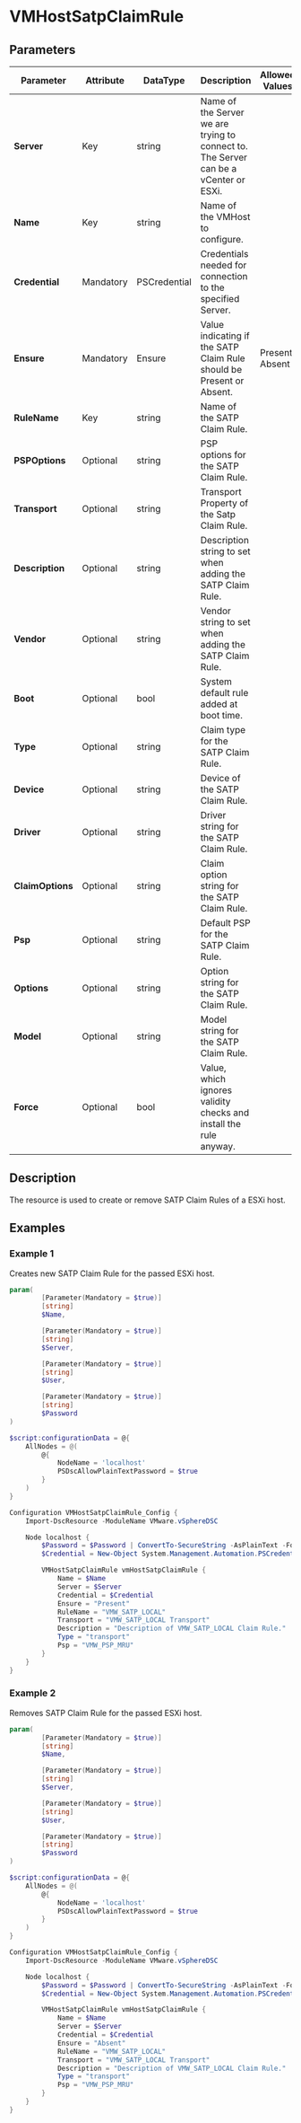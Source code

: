# VMHostSatpClaimRule

## Parameters

| Parameter | Attribute | DataType | Description | Allowed Values |
| --- | --- | --- | --- | --- |
| **Server** | Key | string | Name of the Server we are trying to connect to. The Server can be a vCenter or ESXi. ||
| **Name** | Key | string | Name of the VMHost to configure. ||
| **Credential** | Mandatory | PSCredential | Credentials needed for connection to the specified Server. ||
| **Ensure** | Mandatory | Ensure | Value indicating if the SATP Claim Rule should be Present or Absent. |Present, Absent|
| **RuleName** | Key | string | Name of the SATP Claim Rule. ||
| **PSPOptions** | Optional | string | PSP options for the SATP Claim Rule. ||
| **Transport** | Optional | string | Transport Property of the Satp Claim Rule. ||
| **Description** | Optional | string | Description string to set when adding the SATP Claim Rule. ||
| **Vendor** | Optional | string | Vendor string to set when adding the SATP Claim Rule. ||
| **Boot** | Optional | bool | System default rule added at boot time. ||
| **Type** | Optional | string | Claim type for the SATP Claim Rule. ||
| **Device** | Optional | string | Device of the SATP Claim Rule. ||
| **Driver** | Optional | string | Driver string for the SATP Claim Rule. ||
| **ClaimOptions** | Optional | string | Claim option string for the SATP Claim Rule. ||
| **Psp** | Optional | string | Default PSP for the SATP Claim Rule. ||
| **Options** | Optional | string | Option string for the SATP Claim Rule. ||
| **Model** | Optional | string | Model string for the SATP Claim Rule. ||
| **Force** | Optional | bool | Value, which ignores validity checks and install the rule anyway. ||

## Description

The resource is used to create or remove SATP Claim Rules of a ESXi host.

## Examples

### Example 1

Creates new SATP Claim Rule for the passed ESXi host.

````powershell
param(
        [Parameter(Mandatory = $true)]
        [string]
        $Name,

        [Parameter(Mandatory = $true)]
        [string]
        $Server,

        [Parameter(Mandatory = $true)]
        [string]
        $User,

        [Parameter(Mandatory = $true)]
        [string]
        $Password
)

$script:configurationData = @{
    AllNodes = @(
        @{
            NodeName = 'localhost'
            PSDscAllowPlainTextPassword = $true
        }
    )
}

Configuration VMHostSatpClaimRule_Config {
    Import-DscResource -ModuleName VMware.vSphereDSC

    Node localhost {
        $Password = $Password | ConvertTo-SecureString -AsPlainText -Force
        $Credential = New-Object System.Management.Automation.PSCredential($User, $Password)

        VMHostSatpClaimRule vmHostSatpClaimRule {
            Name = $Name
            Server = $Server
            Credential = $Credential
            Ensure = "Present"
            RuleName = "VMW_SATP_LOCAL"
            Transport = "VMW_SATP_LOCAL Transport"
            Description = "Description of VMW_SATP_LOCAL Claim Rule."
            Type = "transport"
            Psp = "VMW_PSP_MRU"
        }
    }
}
````

### Example 2

Removes SATP Claim Rule for the passed ESXi host.

````powershell
param(
        [Parameter(Mandatory = $true)]
        [string]
        $Name,

        [Parameter(Mandatory = $true)]
        [string]
        $Server,

        [Parameter(Mandatory = $true)]
        [string]
        $User,

        [Parameter(Mandatory = $true)]
        [string]
        $Password
)

$script:configurationData = @{
    AllNodes = @(
        @{
            NodeName = 'localhost'
            PSDscAllowPlainTextPassword = $true
        }
    )
}

Configuration VMHostSatpClaimRule_Config {
    Import-DscResource -ModuleName VMware.vSphereDSC

    Node localhost {
        $Password = $Password | ConvertTo-SecureString -AsPlainText -Force
        $Credential = New-Object System.Management.Automation.PSCredential($User, $Password)

        VMHostSatpClaimRule vmHostSatpClaimRule {
            Name = $Name
            Server = $Server
            Credential = $Credential
            Ensure = "Absent"
            RuleName = "VMW_SATP_LOCAL"
            Transport = "VMW_SATP_LOCAL Transport"
            Description = "Description of VMW_SATP_LOCAL Claim Rule."
            Type = "transport"
            Psp = "VMW_PSP_MRU"
        }
    }
}
````
